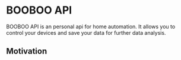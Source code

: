 # BOOBOO API

BOOBOO API is an personal api for home automation. It allows you to control your devices and save your data for further data analysis.

## Motivation

## 